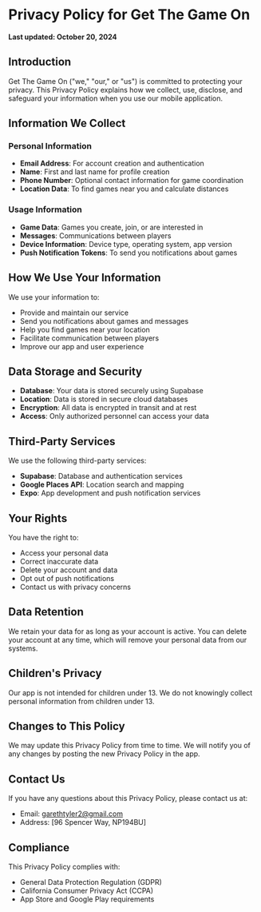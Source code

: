 # Privacy Policy for Get The Game On

**Last updated: October 20, 2024**

## Introduction

Get The Game On ("we," "our," or "us") is committed to protecting your privacy. This Privacy Policy explains how we collect, use, disclose, and safeguard your information when you use our mobile application.

## Information We Collect

### Personal Information
- **Email Address**: For account creation and authentication
- **Name**: First and last name for profile creation
- **Phone Number**: Optional contact information for game coordination
- **Location Data**: To find games near you and calculate distances

### Usage Information
- **Game Data**: Games you create, join, or are interested in
- **Messages**: Communications between players
- **Device Information**: Device type, operating system, app version
- **Push Notification Tokens**: To send you notifications about games

## How We Use Your Information

We use your information to:
- Provide and maintain our service
- Send you notifications about games and messages
- Help you find games near your location
- Facilitate communication between players
- Improve our app and user experience

## Data Storage and Security

- **Database**: Your data is stored securely using Supabase
- **Location**: Data is stored in secure cloud databases
- **Encryption**: All data is encrypted in transit and at rest
- **Access**: Only authorized personnel can access your data

## Third-Party Services

We use the following third-party services:
- **Supabase**: Database and authentication services
- **Google Places API**: Location search and mapping
- **Expo**: App development and push notification services

## Your Rights

You have the right to:
- Access your personal data
- Correct inaccurate data
- Delete your account and data
- Opt out of push notifications
- Contact us with privacy concerns

## Data Retention

We retain your data for as long as your account is active. You can delete your account at any time, which will remove your personal data from our systems.

## Children's Privacy

Our app is not intended for children under 13. We do not knowingly collect personal information from children under 13.

## Changes to This Policy

We may update this Privacy Policy from time to time. We will notify you of any changes by posting the new Privacy Policy in the app.

## Contact Us

If you have any questions about this Privacy Policy, please contact us at:
- Email: garethtyler2@gmail.com
- Address: [96 Spencer Way, NP194BU]


## Compliance

This Privacy Policy complies with:
- General Data Protection Regulation (GDPR)
- California Consumer Privacy Act (CCPA)
- App Store and Google Play requirements
